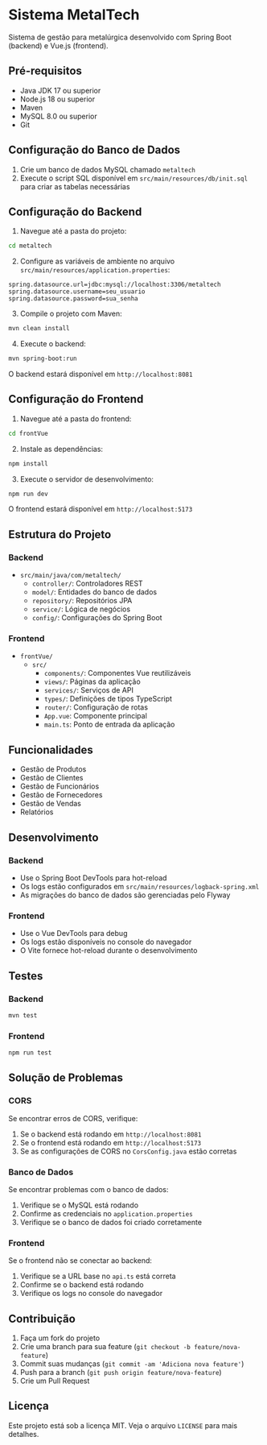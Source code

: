 # Sistema MetalTech

Sistema de gestão para metalúrgica desenvolvido com Spring Boot (backend) e Vue.js (frontend).

## Pré-requisitos

- Java JDK 17 ou superior
- Node.js 18 ou superior
- Maven
- MySQL 8.0 ou superior
- Git

## Configuração do Banco de Dados

1. Crie um banco de dados MySQL chamado `metaltech`
2. Execute o script SQL disponível em `src/main/resources/db/init.sql` para criar as tabelas necessárias

## Configuração do Backend

1. Navegue até a pasta do projeto:
```bash
cd metaltech
```

2. Configure as variáveis de ambiente no arquivo `src/main/resources/application.properties`:
```properties
spring.datasource.url=jdbc:mysql://localhost:3306/metaltech
spring.datasource.username=seu_usuario
spring.datasource.password=sua_senha
```

3. Compile o projeto com Maven:
```bash
mvn clean install
```

4. Execute o backend:
```bash
mvn spring-boot:run
```

O backend estará disponível em `http://localhost:8081`

## Configuração do Frontend

1. Navegue até a pasta do frontend:
```bash
cd frontVue
```

2. Instale as dependências:
```bash
npm install
```

3. Execute o servidor de desenvolvimento:
```bash
npm run dev
```

O frontend estará disponível em `http://localhost:5173`

## Estrutura do Projeto

### Backend
- `src/main/java/com/metaltech/`
  - `controller/`: Controladores REST
  - `model/`: Entidades do banco de dados
  - `repository/`: Repositórios JPA
  - `service/`: Lógica de negócios
  - `config/`: Configurações do Spring Boot

### Frontend
- `frontVue/`
  - `src/`
    - `components/`: Componentes Vue reutilizáveis
    - `views/`: Páginas da aplicação
    - `services/`: Serviços de API
    - `types/`: Definições de tipos TypeScript
    - `router/`: Configuração de rotas
    - `App.vue`: Componente principal
    - `main.ts`: Ponto de entrada da aplicação

## Funcionalidades

- Gestão de Produtos
- Gestão de Clientes
- Gestão de Funcionários
- Gestão de Fornecedores
- Gestão de Vendas
- Relatórios

## Desenvolvimento

### Backend
- Use o Spring Boot DevTools para hot-reload
- Os logs estão configurados em `src/main/resources/logback-spring.xml`
- As migrações do banco de dados são gerenciadas pelo Flyway

### Frontend
- Use o Vue DevTools para debug
- Os logs estão disponíveis no console do navegador
- O Vite fornece hot-reload durante o desenvolvimento

## Testes

### Backend
```bash
mvn test
```

### Frontend
```bash
npm run test
```

## Solução de Problemas

### CORS
Se encontrar erros de CORS, verifique:
1. Se o backend está rodando em `http://localhost:8081`
2. Se o frontend está rodando em `http://localhost:5173`
3. Se as configurações de CORS no `CorsConfig.java` estão corretas

### Banco de Dados
Se encontrar problemas com o banco de dados:
1. Verifique se o MySQL está rodando
2. Confirme as credenciais no `application.properties`
3. Verifique se o banco de dados foi criado corretamente

### Frontend
Se o frontend não se conectar ao backend:
1. Verifique se a URL base no `api.ts` está correta
2. Confirme se o backend está rodando
3. Verifique os logs no console do navegador

## Contribuição

1. Faça um fork do projeto
2. Crie uma branch para sua feature (`git checkout -b feature/nova-feature`)
3. Commit suas mudanças (`git commit -am 'Adiciona nova feature'`)
4. Push para a branch (`git push origin feature/nova-feature`)
5. Crie um Pull Request

## Licença

Este projeto está sob a licença MIT. Veja o arquivo `LICENSE` para mais detalhes. 